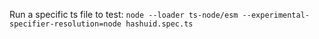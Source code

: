 Run a specific ts file to test:
`node --loader ts-node/esm --experimental-specifier-resolution=node hashuid.spec.ts`
